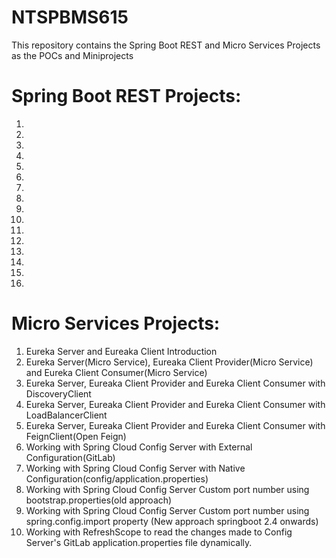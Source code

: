 # NTSPBMS615

This repository contains the Spring Boot REST and Micro Services Projects as the POCs and Miniprojects

Spring Boot REST Projects:
==========================
01.
02.
03.
04.
05.
06.
07.
08.
09.
10.
11.
12.
13.
14.
15.
16.

Micro Services Projects:
========================
01. Eureka Server and Eureaka Client Introduction
02. Eureka Server(Micro Service), Eureaka Client Provider(Micro Service) and Eureka Client Consumer(Micro Service)
03. Eureka Server, Eureaka Client Provider and Eureka Client Consumer with DiscoveryClient
04. Eureka Server, Eureaka Client Provider and Eureka Client Consumer with LoadBalancerClient
05. Eureka Server, Eureaka Client Provider and Eureka Client Consumer with FeignClient(Open Feign)
06. Working with Spring Cloud Config Server with External Configuration(GitLab)
07. Working with Spring Cloud Config Server with Native Configuration(config/application.properties)
08. Working with Spring Cloud Config Server Custom port number using bootstrap.properties(old approach)
09. Working with Spring Cloud Config Server Custom port number using spring.config.import property (New approach springboot 2.4 onwards)
10. Working with RefreshScope to read the changes made to Config Server's GitLab application.properties file dynamically.
